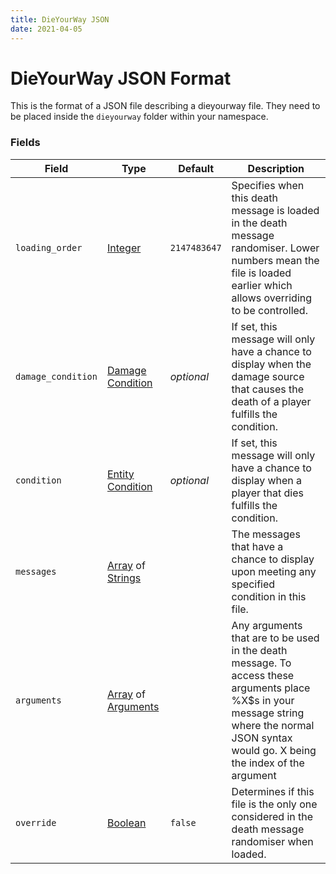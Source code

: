 ```yaml
---
title: DieYourWay JSON
date: 2021-04-05
---
```

# DieYourWay JSON Format

This is the format of a JSON file describing a dieyourway file. They need to be placed inside the `dieyourway` folder within your namespace.

### Fields

Field  | Type | Default | Description
-------|------|---------|-------------
`loading_order` | [Integer](data_types/integer.md) | `2147483647` | Specifies when this death message is loaded in the death message randomiser. Lower numbers mean the file is loaded earlier which allows overriding to be controlled.
`damage_condition` | [Damage Condition](damage_conditions.md) | _optional_ | If set, this message will only have a chance to display when the damage source that causes the death of a player fulfills the condition.
`condition` | [Entity Condition](entity_conditions.md) | _optional_ | If set, this message will only have a chance to display when a player that dies fulfills the condition.
`messages` | [Array](data_types/array.md) of [Strings](data_types/string.md) | | The messages that have a chance to display upon meeting any specified condition in this file.
`arguments` | [Array](data_types/array.md) of [Arguments](arguments.md) | | Any arguments that are to be used in the death message. To access these arguments place %X$s in your message string where the normal JSON syntax would go. X being the index of the argument 
`override` | [Boolean](data_types/boolean.md) | `false` | Determines if this file is the only one considered in the death message randomiser when loaded.
